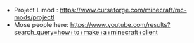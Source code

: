 - Project L mod : https://www.curseforge.com/minecraft/mc-mods/projectl
- Mose people here: https://www.youtube.com/results?search_query=how+to+make+a+minecraft+client
